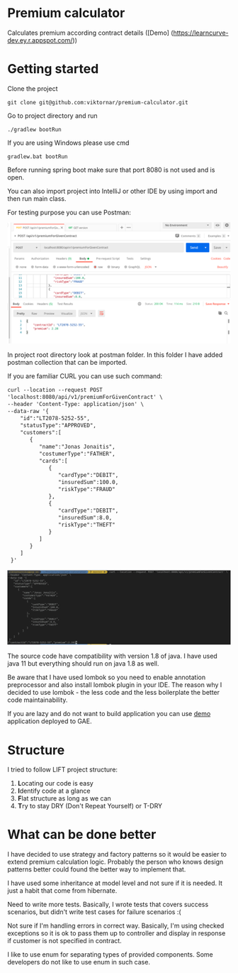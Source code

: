 # Premium calculator
Calculates premium according contract details ([Demo] (https://learncurve-dev.ey.r.appspot.com/))

# Getting started

Clone the project

```
git clone git@github.com:viktornar/premium-calculator.git
```

Go to project directory and run

```
./gradlew bootRun
```

If you are using Windows please use cmd

```
gradlew.bat bootRun
```

Before running spring boot make sure that port 8080 is not used and is open.

You can also import project into IntelliJ or other IDE by using import and then run main class.

For testing purpose you can use Postman:

![Postman image](images/postman_example.png)



In project root directory look at postman folder. In this folder I have added postman collection that can be imported.

If you are familiar CURL you can use such command:

```
curl --location --request POST 'localhost:8080/api/v1/premiumForGivenContract' \
--header 'Content-Type: application/json' \
--data-raw '{
    "id":"LT2078-5252-55",
    "statusType":"APPROVED",
    "customers":[
       {
          "name":"Jonas Jonaitis",
          "costumerType":"FATHER",
          "cards":[
             {
                "cardType":"DEBIT",
                "insuredSum":100.0,
                "riskType":"FRAUD"
             },
             {
                "cardType":"DEBIT",
                "insuredSum":8.0,
                "riskType":"THEFT"
             }
          ]
       }
    ]
 }'
```

![Curl example](images/curl_example.png)

The source code have compatibility with version 1.8 of java. I have used java 11 but everything should run on java 1.8 as well.

Be aware that I have used lombok so you need to enable annotation preprocessor and also install lombok plugin in your IDE. The reason why I decided to use lombok - the less code and the less boilerplate the better code maintainability.

If you are lazy and do not want to build application you can use [demo](https://learncurve-dev.ey.r.appspot.com/) application deployed to GAE.

# Structure

I tried to follow LIFT project structure:

1. **L**ocating our code is easy
2. **I**dentify code at a glance
3. **F**lat structure as long as we can
4. **T**ry to stay DRY (Don't Repeat Yourself) or T-DRY

# What can be done better

I have decided to use strategy and factory patterns so it would be easier to extend premium calculation logic. Probably the person who knows design patterns better could found the better way to implement that.

I have used some inheritance at model level and not sure if it is needed. It just a habit that come from hibernate.

Need to write more tests. Basically, I wrote tests that covers success scenarios, but didn't write test cases for failure scenarios :(

Not sure if I'm handling errors in correct way. Basically, I'm using checked exceptions so it is ok to pass them up to controller and display in response if customer is not specified in contract.

I like to use enum for separating types of provided components. Some developers do not like to use enum in such case.